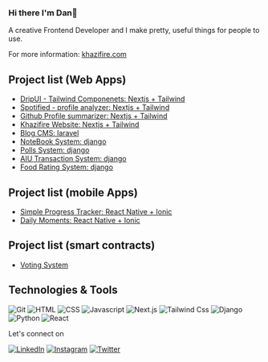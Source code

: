 ### Hi there I'm Dan👋
A creative Frontend Developer and I make pretty, useful things for people to use.

For more information: [khazifire.com](https://khazifire.com)

## Project list (Web Apps)
- [DripUI - Tailwind Componenets: Nextjs + Tailwind](https://github.com/khazifire/DripUI)
- [Spotified - profile analyzer: Nextjs + Tailwind](https://github.com/khazifire/spotified)
- [Github Profile summarizer: Nextjs + Tailwind](https://github.com/khazifire)
- [Khazifire Website: Nextjs + Tailwind](https://khazifire.com)
- [Blog CMS: laravel](https://github.com/khazifire/portfolio_and_blogcms)
- [NoteBook System: django](https://github.com/khazifire/NoteBook)
- [Polls System: django](https://github.com/khazifire/polls)
- [AIU Transaction System: django](https://github.com/khazifire/AiuTransactionSystem)
- [Food Rating System: django](https://github.com/khazifire/FoodRattingSystem)


## Project list (mobile Apps)
- [Simple Progress Tracker: React Native + Ionic](https://github.com/khazifire/TRACKT)
- [Daily Moments: React Native + Ionic](https://github.com/khazifire/Daily-Moments)

## Project list (smart contracts)
- [Voting System](https://github.com/khazifire/VotingSys-SmartContract)

<!-- ## other
- [COR](https://cor.run/)
 -->

## Technologies & Tools
![Git](https://img.shields.io/badge/-Git-000?style=flat&logo=git&logoColor=white&color=404254)
![HTML](https://img.shields.io/badge/-HTML-000?style=flat&logo=html5&logoColor=white&color=404254)
![CSS](https://img.shields.io/badge/-CSS-000?style=flat&logo=css3&logoColor=white&color=404254)
![Javascript](https://img.shields.io/badge/-Javascript-000?style=flat&logo=Javascript&logoColor=white&color=404254)
![Next.js](https://img.shields.io/badge/-next-000?style=flat&logo=nextjs&logoColor=white&color=404254)
![Tailwind Css](https://img.shields.io/badge/-tailwind-000?style=flat&logo=tailwind&logoColor=white&color=404254)
![Django](https://img.shields.io/badge/-django-000?style=flat&logo=djangot&logoColor=white&color=404254)
![Python](https://img.shields.io/badge/-python-000?style=flat&logo=python&logoColor=white&color=404254)
![React](https://img.shields.io/badge/-react-000?style=flat&logo=react&logoColor=white&color=404254)

<!-- ## Stats
![Grace's GitHub stats](https://github-readme-stats.vercel.app/api?username=dankazim&show_icons=true&theme=dracula) -->

Let's connect on 

[![LinkedIn](https://img.shields.io/badge/-linkedin-blue?style=for-the-badge&logo=linkedin)](https://www.linkedin.com/in/khazifire/) [![Instagram](https://img.shields.io/badge/instagram-red?&style=for-the-badge&logo=instagram&logoColor=white)](https://www.instagram.com/khazifire)
[![Twitter](https://img.shields.io/badge/-twitter-white?style=for-the-badge&logo=twitter)](https://twitter.com/khazifire)
